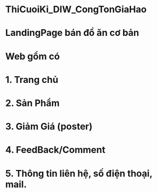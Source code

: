 # ThiCuoiKi_DIW_CongTonGiaHao
# LandingPage bán đồ ăn cơ bản
# Web gồm có
# 1. Trang chủ
# 2. Sản Phẩm
# 3. Giảm Giá (poster)
# 4. FeedBack/Comment 
# 5. Thông tin liên hệ, số điện thoại, mail.
